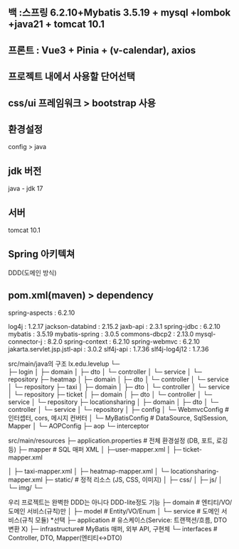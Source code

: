 ## 백  :스프링 6.2.10+Mybatis 3.5.19 + mysql +lombok +java21 + tomcat 10.1
## 프론트 : Vue3 + Pinia + (v-calendar), axios


## 프로젝트 내에서 사용할 단어선택

## css/ui 프레임워크 >  bootstrap 사용

## 환경설정
config > java

## jdk 버전
java - jdk 17

## 서버
tomcat 10.1

## Spring 아키텍쳐
DDD(도메인 방식)

## pom.xml(maven) > dependency

spring-aspects : 6.2.10

log4j : 1.2.17
jackson-databind : 2.15.2
jaxb-api : 2.3.1
spring-jdbc : 6.2.10
mybatis : 3.5.19
mybatis-spring : 3.0.5
commons-dbcp2 : 2.13.0
mysql-connector-j : 8.2.0
spring-context : 6.2.10
spring-webmvc : 6.2.10
jakarta.servlet.jsp.jstl-api : 3.0.2
slf4j-api : 1.7.36
slf4j-log4j12 : 1.7.36

src/main/java의 구조
lx.edu.levelup 
 └─  
     ├─ login
     │   ├─  domain
     │   ├─  dto
     │   └─  controller 
     │   └─  service
     │   └─  repository
     ├─ heatmap
     │   ├─  domain
     │   ├─  dto
     │   └─  controller 
     │   └─  service
     │   └─  repository
     ├─ taxi 
     │   ├─  domain
     │   ├─  dto
     │   └─  controller 
     │   └─  service
     │   └─  repository
     ├─ ticket
     │   ├─  domain
     │   ├─  dto
     │   └─  controller 
     │   └─  service
     │   └─  repository 
     ├─ locationsharing 
     │   ├─  domain
     │   ├─  dto
     │   └─  controller 
     │   └─  service
     │   └─  repository 
     │
     ├─ config
     │   └─  WebmvcConfig  #인터셉터, cors, 메시지 컨버터
     │   └─  MyBatisConfig   # DataSource, SqlSession, Mapper
     │   └─  AOPConfig 
     ├─ aop
     └─ interceptor 

src/main/resources
 ├─ application.properties        # 전체 환경설정 (DB, 포트, 로깅 등)
 ├─ mapper                        # SQL 매퍼 XML
 │   ├─user-mapper.xml
 │   ├─ ticket-mapper.xml

 │   ├─ taxi-mapper.xml
 │   ├─ heatmap-mapper.xml
 │   └─ locationsharing-mapper.xml
 ├─ static/                       # 정적 리소스 (JS, CSS, 이미지)
 │   ├─ css/
 │   ├─ js/
 │   └─ img/
 └─ 




우리 프로젝트는 완벽한 DDD는 아니다 DDD-lite정도
기능
 ├─ domain        # 엔티티/VO/도메인 서비스(규칙)만
 │   ├─ model     # Entity/VO/Enum
 │   └─ service   # 도메인 서비스(규칙 모듈) *선택
 ├─ application   # 유스케이스(Service: 트랜잭션/흐름, DTO 변환 X)
 ├─ infrastructure# MyBatis 매퍼, 외부 API, 구현체
 └─ interfaces    # Controller, DTO, Mapper(엔티티↔DTO)
